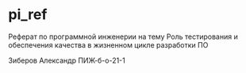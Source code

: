 # pi_ref
Реферат по программной инженерии на тему Роль тестирования и обеспечения качества в жизненном цикле разработки ПО

Зиберов Александр ПИЖ-б-о-21-1